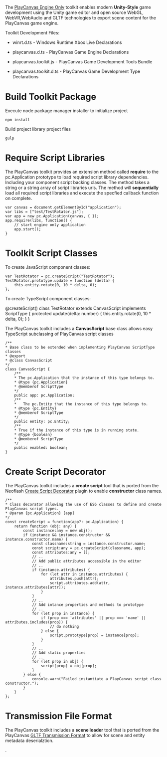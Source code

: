The [PlayCanvas Engine Only](https://github.com/playcanvas/engine) toolkit enables modern **Unity-Style** game development using the Unity game editor and open source WebGL, WebVR,WebAudio and GLTF technologies to export scene content for the PlayCanvas game engine.

Toolkit Development Files:

* winrt.d.ts - Windows Runtime Xbox Live Declarations

* playcanvas.d.ts - PlayCanvas Game Engine Declarations

* playcanvas.toolkit.js - PlayCanvas Game Development Tools Bundle

* playcanvas.toolkit.d.ts - PlayCanvas Game Development Type Declarations


# Build Toolkit Package

Execute node package manager installer to initialize project

    npm install

Build project library project files

    gulp


# Require Script Libraries

The PlayCanvas toolkit provides an extension method called **require** to the pc.Application prototype to load required script library dependencies. Including your component script backing classes. The method takes a string or a string array of script libraries urls. The method will **sequentially** load all required script libraries and execute the specfied callback function on complete.

    var canvas = document.getElementById("application");
    var libs = ["test/TestRotator.js"];
    var app = new pc.Application(canvas, { });
    app.require(libs, function() {
        // start engine only application
        app.start();
    }


# Toolkit Script Classes 

To create JavaScript component classes:

    var TestRotator = pc.createScript("TestRotator");
    TestRotator.prototype.update = function (delta) {
        this.entity.rotate(0, 10 * delta, 0);
    };

To create TypeScript component classes:

@createScript()
class TestRotator extends CanvasScript implements ScriptType {
    protected update(delta: number) {
        this.entity.rotate(0, 10 * delta, 0);
    }
}

The PlayCanvas toolkit includes a **CanvasScript** base class allows easy TypeScript subclassing of PlayCanvas script classes

    /**
    * Base class to be extended when implementing PlayCanvas ScriptType classes
    * @export
    * @class CanvasScript
    */
    class CanvasScript {
        /**
        * The pc.Application that the instance of this type belongs to.
        * @type {pc.Application}
        * @memberof ScriptType
        */
        public app: pc.Application;
        /**
        * 	The pc.Entity that the instance of this type belongs to.
        * @type {pc.Entity}
        * @memberof ScriptType
        */
        public entity: pc.Entity;
        /**
        * True if the instance of this type is in running state.
        * @type {boolean}
        * @memberof ScriptType
        */
        public enabled: boolean;    
    }


# Create Script Decorator

The PlayCanvas toolkit includes a **create script** tool that is ported from the Neoflash [Create Script Decorator](https://github.com/Neoflash1979/typescript-playcanvas-template/blob/master/lib/create-script-decorator.ts) plugin to enable **constructor** class names. 

    /**
    * Class decorator allowing the use of ES6 classes to define and create PlayCanvas script types. 
    * @param {pc.Application} [app]
    */
    const createScript = function(app?: pc.Application) {
        return function (obj: any) {
            const instance:any = new obj();
            if (instance && instance.constructor && instance.constructor.name) {
                const classname:string = instance.constructor.name;
                const script:any = pc.createScript(classname, app);
                const attributes:any = [];
                // ..
                // Add public attributes accessible in the editor
                // ..
                if (instance.attributes) {
                    for (let attr in instance.attributes) {
                        attributes.push(attr);
                        script.attributes.add(attr, instance.attributes[attr]);
                    }
                }
                // ..
                // Add intance properties and methods to prototype
                // ..
                for (let prop in instance) {
                    if (prop === 'attributes' || prop === 'name' || attributes.includes(prop)) {
                        // do nothing
                    } else {
                        script.prototype[prop] = instance[prop];
                    }
                }
                // ..
                // Add static properties
                // ..
                for (let prop in obj) {
                    script[prop] = obj[prop];
                }
            } else {
                console.warn("Failed instantiate a PlayCanvas script class constructor.");
            }
        }
    };


# Transmission File Format

The PlayCanvas toolkit includes a **scene loader** tool that is ported from the PlayCanvas [GLTF Transmission Format](https://github.com/playcanvas/playcanvas-gltf) to allow for scene and entity metadata deserialztion. 

.